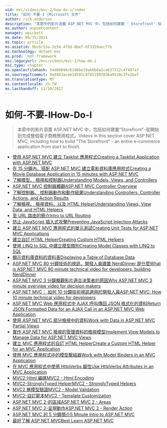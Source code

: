 ```yaml
---
uid: mvc/videos/mvc-2/how-do-i/index
title: "如何-不要-I |Microsoft 文件"
author: rick-anderson
description: "本節中的影片涵蓋 ASP.NET MVC 中，包括如何建置 ' Storefront'-從開始到完成整個電子商務應用程式。"
ms.author: aspnetcontent
manager: wpickett
ms.date: 09/15/2011
ms.topic: article
ms.assetid: 9bc6c53a-3e54-4f9d-8bef-0f3359aecf7b
ms.technology: dotnet-mvc
ms.prod: .net-framework
msc.legacyurl: /mvc/videos/mvc-2/how-do-i
msc.type: chapter
ms.openlocfilehash: 54d09894c61d8be19ab6b8a1ceb37312c47497a7
ms.sourcegitcommit: 9a9483aceb34591c97451997036a9120c3fe2baf
ms.translationtype: MT
ms.contentlocale: zh-TW
ms.lasthandoff: 11/10/2017
---
```

<a name="how-do-i"></a><span data-ttu-id="c5acd-103">如何-不要-I</span><span class="sxs-lookup"><span data-stu-id="c5acd-103">How-Do-I</span></span>
====================
> <span data-ttu-id="c5acd-104">本節中的影片涵蓋 ASP.NET MVC 中，包括如何建置"Storefront"-從開始到完成整個電子商務應用程式。</span><span class="sxs-lookup"><span data-stu-id="c5acd-104">Videos in this section cover ASP.NET MVC, including how to build "The Storefront" - an entire e-commerce application from start to finish.</span></span>


- [<span data-ttu-id="c5acd-105">使用 ASP.NET MVC 建立 Tasklist 應用程式</span><span class="sxs-lookup"><span data-stu-id="c5acd-105">Creating a Tasklist Application with ASP.NET MVC</span></span>](creating-a-tasklist-application-with-aspnet-mvc.md)
- [<span data-ttu-id="c5acd-106">在 15 分鐘內，搭配 ASP.NET MVC 建立電影資料庫應用程式</span><span class="sxs-lookup"><span data-stu-id="c5acd-106">Creating a Movie Database Application in 15 minutes with ASP.NET MVC</span></span>](creating-a-movie-database-application-in-15-minutes-with-aspnet-mvc.md)
- [<span data-ttu-id="c5acd-107">了解模型、 檢視和控制器</span><span class="sxs-lookup"><span data-stu-id="c5acd-107">Understanding Models, Views, and Controllers</span></span>](understanding-models-views-and-controllers.md)
- [<span data-ttu-id="c5acd-108">ASP.NET MVC 控制器概觀</span><span class="sxs-lookup"><span data-stu-id="c5acd-108">ASP.NET MVC Controller Overview</span></span>](aspnet-mvc-controller-overview.md)
- [<span data-ttu-id="c5acd-109">了解控制器、 控制器動作和動作結果</span><span class="sxs-lookup"><span data-stu-id="c5acd-109">Understanding Controllers, Controller Actions, and Action Results</span></span>](understanding-controllers-controller-actions-and-action-results.md)
- [<span data-ttu-id="c5acd-110">了解檢視、 檢視資料，以及 HTML Helper</span><span class="sxs-lookup"><span data-stu-id="c5acd-110">Understanding Views, View Data, and HTML Helpers</span></span>](understanding-views-view-data-and-html-helpers.md)
- [<span data-ttu-id="c5acd-111">至 URL 路由的簡介</span><span class="sxs-lookup"><span data-stu-id="c5acd-111">Intro to URL Routing</span></span>](an-introduction-to-url-routing.md)
- [<span data-ttu-id="c5acd-112">防止 JavaScript 插入式攻擊</span><span class="sxs-lookup"><span data-stu-id="c5acd-112">Preventing JavaScript Injection Attacks</span></span>](preventing-javascript-injection-attacks.md)
- [<span data-ttu-id="c5acd-113">建立 ASP.NET MVC 應用程式的單元測試</span><span class="sxs-lookup"><span data-stu-id="c5acd-113">Creating Unit Tests for ASP.NET MVC Applications</span></span>](creating-unit-tests-for-aspnet-mvc-applications.md)
- [<span data-ttu-id="c5acd-114">建立自訂 HTML Helper</span><span class="sxs-lookup"><span data-stu-id="c5acd-114">Creating Custom HTML Helpers</span></span>](creating-custom-html-helpers.md)
- [<span data-ttu-id="c5acd-115">使用 LINQ to SQL 中建立模型類別</span><span class="sxs-lookup"><span data-stu-id="c5acd-115">Creating Model Classes with LINQ to SQL</span></span>](creating-model-classes-with-linq-to-sql.md)
- [<span data-ttu-id="c5acd-116">顯示資料庫資料的資料表</span><span class="sxs-lookup"><span data-stu-id="c5acd-116">Displaying a Table of Database Data</span></span>](displaying-a-table-of-database-data.md)
- [<span data-ttu-id="c5acd-117">ASP.NET MVC 80 分鐘技術的視訊，開發人員建置 NerdDinner 是什麼</span><span class="sxs-lookup"><span data-stu-id="c5acd-117">What is ASP.NET MVC 80 minute technical video for developers, building NerdDinner</span></span>](what-is-aspnet-mvc-80-minute-technical-video-for-developers-building-nerddinner.md)
- [<span data-ttu-id="c5acd-118">ASP.NET MVC 3 分鐘概觀影片適合決策者的原因</span><span class="sxs-lookup"><span data-stu-id="c5acd-118">Why ASP.NET MVC 3 minute overview video for decision makers</span></span>](why-aspnet-mvc-3-minute-overview-video-for-decision-makers.md)
- [<span data-ttu-id="c5acd-119">ASP.NET MVC： 如何 10 分鐘技術視訊適用於開發人員</span><span class="sxs-lookup"><span data-stu-id="c5acd-119">ASP.NET MVC: How 10 minute technical video for developers</span></span>](aspnet-mvc-how-10-minute-technical-video-for-developers.md)
- [<span data-ttu-id="c5acd-120">ASP.NET MVC Web 應用程式中 AJAX 呼叫傳回 JSON 格式化的資料</span><span class="sxs-lookup"><span data-stu-id="c5acd-120">Return JSON Formatted Data for an AJAX Call in an ASP.NET MVC Web Application</span></span>](how-do-i-return-json-formatted-data-for-an-ajax-call-in-an-aspnet-mvc-web-application.md)
- [<span data-ttu-id="c5acd-121">使用 ASP.NET MVC 部分檢視中的資料</span><span class="sxs-lookup"><span data-stu-id="c5acd-121">Work with Data in ASP.NET MVC Partial Views</span></span>](how-do-i-work-with-data-in-aspnet-mvc-partial-views.md)
- [<span data-ttu-id="c5acd-122">實作 ASP.NET MVC 檢視的管理資料的檢視模型</span><span class="sxs-lookup"><span data-stu-id="c5acd-122">Implement View Models to Manage Data for ASP.NET MVC Views</span></span>](how-do-i-implement-view-models-to-manage-data-for-aspnet-mvc-views.md)
- [<span data-ttu-id="c5acd-123">建立 MVC 應用程式的自訂 HTML Helper</span><span class="sxs-lookup"><span data-stu-id="c5acd-123">Create a Custom HTML Helper for an MVC Application</span></span>](how-do-i-create-a-custom-html-helper-for-an-mvc-application.md)
- [<span data-ttu-id="c5acd-124">使用 MVC 應用程式中的模型繫結器</span><span class="sxs-lookup"><span data-stu-id="c5acd-124">Work with Model Binders in an MVC Application</span></span>](how-do-i-work-with-model-binders-in-an-mvc-application.md)
- [<span data-ttu-id="c5acd-125">在 MVC 應用程式中使用 HttpVerbs 屬性</span><span class="sxs-lookup"><span data-stu-id="c5acd-125">Use HttpVerbs Attributes in an MVC Application</span></span>](how-do-i-use-httpverbs-attributes-in-an-mvc-application.md)
- [<span data-ttu-id="c5acd-126">MVC2-Html 編碼</span><span class="sxs-lookup"><span data-stu-id="c5acd-126">MVC2 - Html Encoding</span></span>](mvc2-html-encoding.md)
- [<span data-ttu-id="c5acd-127">MVC2-StronglyTyped Helper</span><span class="sxs-lookup"><span data-stu-id="c5acd-127">MVC2 - StronglyTyped Helpers</span></span>](mvc2-stronglytyped-helpers.md)
- [<span data-ttu-id="c5acd-128">MVC2 層模型驗證</span><span class="sxs-lookup"><span data-stu-id="c5acd-128">MVC2 - Model Validation</span></span>](mvc2-model-validation.md)
- [<span data-ttu-id="c5acd-129">MVC2-自訂範本</span><span class="sxs-lookup"><span data-stu-id="c5acd-129">MVC2 - Template Customization</span></span>](mvc2-template-customization.md)
- [<span data-ttu-id="c5acd-130">ASP.NET MVC 2-的區域</span><span class="sxs-lookup"><span data-stu-id="c5acd-130">ASP.NET MVC 2 - Areas</span></span>](aspnet-mvc-2-areas.md)
- [<span data-ttu-id="c5acd-131">ASP.NET MVC 2-呈現動作</span><span class="sxs-lookup"><span data-stu-id="c5acd-131">ASP.NET MVC 2 - Render Action</span></span>](aspnet-mvc-2-render-action.md)
- [<span data-ttu-id="c5acd-132">ASP.NET MVC 的 5 分鐘簡介</span><span class="sxs-lookup"><span data-stu-id="c5acd-132">5 Minute Intro to ASP.NET MVC</span></span>](5-minute-introduction-to-aspnet-mvc.md)
- [<span data-ttu-id="c5acd-133">最好了解 ASP.NET MVC</span><span class="sxs-lookup"><span data-stu-id="c5acd-133">Best Learn ASP.NET MVC</span></span>](how-to-best-learn-asp-net-mvc.md)
